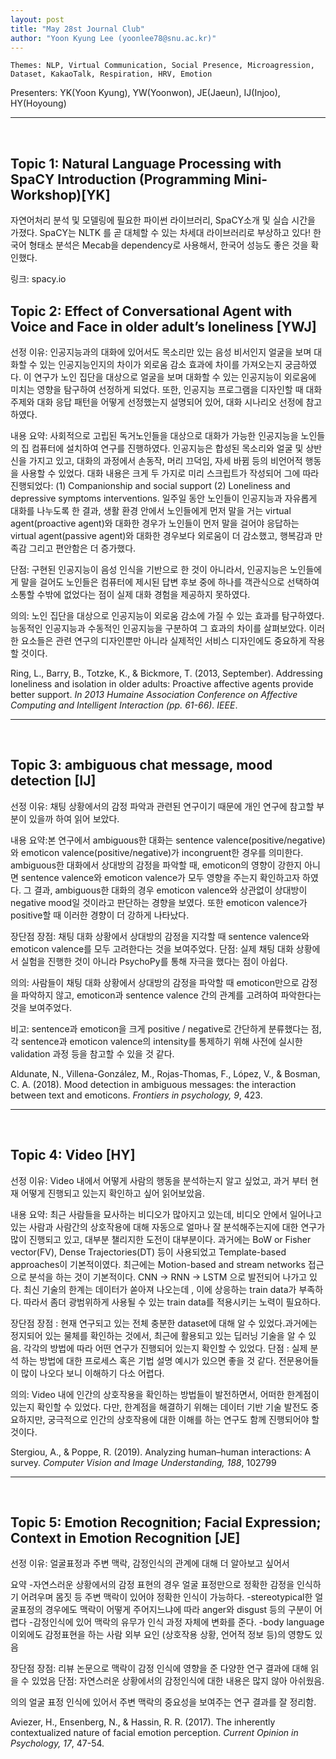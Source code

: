 ```yaml
---
layout: post
title: "May 28st Journal Club"
author: "Yoon Kyung Lee (yoonlee78@snu.ac.kr)"
---
```


    Themes: NLP, Virtual Communication, Social Presence, Microagression, Dataset, KakaoTalk, Respiration, HRV, Emotion

Presenters: YK(Yoon Kyung), YW(Yoonwon), JE(Jaeun), IJ(Injoo), HY(Hoyoung) 

-----------------
<br>


## Topic 1: Natural Language Processing with SpaCY Introduction (Programming Mini-Workshop)[YK]

자연어처리 분석 및 모델링에 필요한 파이썬 라이브러리, SpaCY소개 및 실습 시간을 가졌다. SpaCY는 NLTK 를 곧 대체할 수 있는 차세대 라이브러리로 부상하고 있다! 한국어 형태소 분석은 Mecab을 dependency로 사용해서, 한국어 성능도 좋은 것을 확인했다.

링크: spacy.io


## Topic 2: Effect of Conversational Agent with Voice and Face in older adult’s loneliness [YWJ]

선정 이유: 인공지능과의 대화에 있어서도 목소리만 있는 음성 비서인지 얼굴을 보며 대화할 수 있는 인공지능인지의 차이가 외로움 감소 효과에 차이를 가져오는지 궁금하였다. 이 연구가 노인 집단을 대상으로 얼굴을 보며 대화할 수 있는 인공지능이 외로움에 미치는 영향을 탐구하여 선정하게 되었다. 또한, 인공지능 프로그램을 디자인할 때 대화 주제와 대화 응답 패턴을 어떻게 선정했는지 설명되어 있어, 대화 시나리오 선정에 참고하였다.

내용 요약: 사회적으로 고립된 독거노인들을 대상으로 대화가 가능한 인공지능을 노인들의 집 컴퓨터에 설치하여 연구를 진행하였다. 인공지능은 합성된 목소리와 얼굴 및 상반신을 가지고 있고, 대화의 과정에서 손동작, 머리 끄덕임, 자세 바뀜 등의 비언어적 행동을 사용할 수 있었다.  대화 내용은 크게 두 가지로 미리 스크립트가 작성되어 그에 따라 진행되었다: (1) Companionship and social support (2) Loneliness and depressive symptoms interventions. 일주일 동안 노인들이 인공지능과 자유롭게 대화를 나누도록 한 결과,  생활 환경 안에서 노인들에게 먼저 말을 거는 virtual agent(proactive agent)와 대화한 경우가 노인들이 먼저 말을 걸어야 응답하는 virtual agent(passive agent)와 대화한 경우보다 외로움이 더 감소했고, 행복감과 만족감 그리고 편안함은 더 증가했다. 

단점: 구현된 인공지능이 음성 인식을 기반으로 한 것이 아니라서, 인공지능은 노인들에게 말을 걸어도 노인들은 컴퓨터에 제시된 답변 후보 중에 하나를 객관식으로 선택하여 소통할 수밖에 없었다는 점이 실제 대화 경험을 제공하지 못하였다.

의의: 노인 집단을 대상으로 인공지능이 외로움 감소에 가질 수 있는 효과를 탐구하였다. 능동적인 인공지능과 수동적인 인공지능을 구분하여 그 효과의 차이를 살펴보았다. 이러한 요소들은 관련 연구의 디자인뿐만 아니라 실제적인 서비스 디자인에도 중요하게 작용할 것이다.


Ring, L., Barry, B., Totzke, K., & Bickmore, T. (2013, September). Addressing loneliness and isolation in older adults: Proactive affective agents provide better support. _In 2013 Humaine Association Conference on Affective Computing and Intelligent Interaction (pp. 61-66). IEEE_.

------------
<br>

## Topic 3: ambiguous chat message, mood detection [IJ]

선정 이유: 채팅 상황에서의 감정 파악과 관련된 연구이기 때문에 개인 연구에 참고할 부분이 있을까 하여 읽어 보았다. 

내용 요약:본 연구에서 ambiguous한 대화는 sentence valence(positive/negative)와 emoticon valence(positive/negative)가 incongruent한 경우를 의미한다. ambiguous한 대화에서 상대방의 감정을 파악할 때, emoticon의 영향이 강한지 아니면 sentence valence와 emoticon valence가 모두 영향을 주는지 확인하고자 하였다. 그 결과, ambiguous한 대화의 경우 emoticon valence와 상관없이 상대방이 negative mood일 것이라고 판단하는 경향을 보였다. 또한 emoticon valence가 positive할 때 이러한 경향이 더 강하게 나타났다.

장단점
장점: 채팅 대화 상황에서 상대방의 감정을 지각할 때 sentence valence와 emoticon valence를 모두 고려한다는 것을 보여주었다.
단점: 실제 채팅 대화 상황에서 실험을 진행한 것이 아니라 PsychoPy를 통해 자극을 했다는 점이 아쉽다.

의의: 사람들이 채팅 대화 상황에서 상대방의 감정을 파악할 때 emoticon만으로 감정을 파악하지 않고, emoticon과 sentence valence 간의 관계를 고려하여 파악한다는 것을 보여주었다. 

비고: sentence과 emoticon을 크게 positive / negative로 간단하게 분류했다는 점, 각 sentence과 emoticon valence의 intensity를 통제하기 위해 사전에 실시한 validation 과정 등을 참고할 수 있을 것 같다.

Aldunate, N., Villena-González, M., Rojas-Thomas, F., López, V., & Bosman, C. A. (2018). Mood detection in ambiguous messages: the interaction between text and emoticons. _Frontiers in psychology, 9_, 423.

------------
<br>

## Topic 4: Video [HY]

선정 이유: Video 내에서 어떻게 사람의 행동을 분석하는지 알고 싶었고, 과거 부터 현재 어떻게 진행되고 있는지 확인하고 싶어 읽어보았음.

내용 요약: 최근 사람들을 묘사하는 비디오가 많아지고 있는데, 비디오 안에서 일어나고 있는 사람과 사람간의 상호작용에 대해 자동으로 얼마나 잘 분석해주는지에 대한 연구가 많이 진행되고 있고, 대부분 챌리지한 도전이 대부분이다. 과거에는 BoW or Fisher vector(FV), Dense Trajectories(DT) 등이 사용되었고 Template-based approaches이 기본적이였다. 최근에는 Motion-based and stream networks 접근으로 분석을 하는 것이 기본적이다. CNN -> RNN -> LSTM 으로 발전되어 나가고 있다. 최신 기술의 한계는 데이터가 쏟아져 나오는데 , 이에 상응하는 train data가 부족하다. 따라서 좀더 광범위하게 사용될 수 있는 train data를 적용시키는 노력이 필요하다.

장단점
장점 : 현재 연구되고 있는 전체 충분한 dataset에 대해 알 수 있었다.과거에는 정지되어 있는 물체를 확인하는 것에서, 최근에 활용되고 있는 딥러닝 기술을 알 수 있음. 각각의 방법에 따라 어떤 연구가 진행되어 있는지 확인할 수 있었다.
단점 : 실제 분석 하는 방법에 대한 프로세스 혹은 기법 설명 예시가 있으면 좋을 것 같다. 전문용어들이 많이 나오다 보니 이해하기 다소 어렵다.

의의: Video 내에 인간의 상호작용을 확인하는 방법들이 발전하면서, 어떠한 한계점이 있는지 확인할 수 있었다. 다만, 한계점을 해결하기 위해는 데이터 기반 기술 발전도 중요하지만, 궁극적으로 인간의 상호작용에 대한 이해를 하는 연구도 함께 진행되어야 할 것이다.

Stergiou, A., & Poppe, R. (2019). Analyzing human–human interactions: A survey. _Computer Vision and Image Understanding, 188_, 102799

------------
<br>

## Topic 5: Emotion Recognition; Facial Expression; Context in Emotion Recognition [JE]

선정 이유: 얼굴표정과 주변 맥락, 감정인식의 관계에 대해 더 알아보고 싶어서

요약
-자연스러운 상황에서의 감정 표현의 경우 얼굴 표정만으로 정확한 감정을 인식하기 어려우며 몸짓 등 주변 맥락이 있어야 정확한 인식이 가능하다.
-stereotypical한 얼굴표정의 경우에도 맥락이 어떻게 주어지느냐에 따라 anger와 disgust 등의 구분이 어렵다
-감정인식에 있어 맥락의 유무가 인식 과정 자체에 변화를 준다. 
-body language 이외에도 감정표현을 하는 사람 외부 요인 (상호작용 상황, 언어적 정보 등)의 영향도 있음

장단점
장점: 리뷰 논문으로 맥락이 감정 인식에 영향을 준 다양한 연구 결과에 대해 읽을 수 있었음
단점: 자연스러운 상황에서의 감정인식에 대한 내용은 많지 않아 아쉬웠음.

의의
얼굴 표정 인식에 있어서 주변 맥락의 중요성을 보여주는 연구 결과를 잘 정리함. 

Aviezer, H., Ensenberg, N., & Hassin, R. R. (2017). The inherently contextualized nature of facial emotion perception. _Current Opinion in Psychology, 17_, 47-54.


